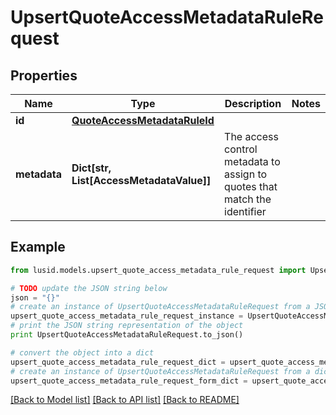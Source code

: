 # UpsertQuoteAccessMetadataRuleRequest


## Properties
Name | Type | Description | Notes
------------ | ------------- | ------------- | -------------
**id** | [**QuoteAccessMetadataRuleId**](QuoteAccessMetadataRuleId.md) |  | 
**metadata** | **Dict[str, List[AccessMetadataValue]]** | The access control metadata to assign to quotes that match the identifier | 

## Example

```python
from lusid.models.upsert_quote_access_metadata_rule_request import UpsertQuoteAccessMetadataRuleRequest

# TODO update the JSON string below
json = "{}"
# create an instance of UpsertQuoteAccessMetadataRuleRequest from a JSON string
upsert_quote_access_metadata_rule_request_instance = UpsertQuoteAccessMetadataRuleRequest.from_json(json)
# print the JSON string representation of the object
print UpsertQuoteAccessMetadataRuleRequest.to_json()

# convert the object into a dict
upsert_quote_access_metadata_rule_request_dict = upsert_quote_access_metadata_rule_request_instance.to_dict()
# create an instance of UpsertQuoteAccessMetadataRuleRequest from a dict
upsert_quote_access_metadata_rule_request_form_dict = upsert_quote_access_metadata_rule_request.from_dict(upsert_quote_access_metadata_rule_request_dict)
```
[[Back to Model list]](../README.md#documentation-for-models) [[Back to API list]](../README.md#documentation-for-api-endpoints) [[Back to README]](../README.md)



